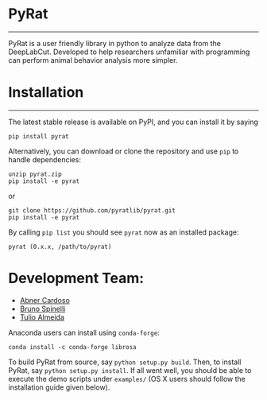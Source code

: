 # PyRat
------------
PyRat is a user friendly library in python to analyze data from the DeepLabCut. Developed to help researchers unfamiliar with programming can perform animal behavior analysis more simpler.

# Installation
------------

The latest stable release is available on PyPI, and you can install it by saying
```
pip install pyrat
```
Alternatively, you can download or clone the repository and use `pip` to handle dependencies:

```
unzip pyrat.zip
pip install -e pyrat
```
or
```
git clone https://github.com/pyratlib/pyrat.git
pip install -e pyrat
```

By calling `pip list` you should see `pyrat` now as an installed package:
```
pyrat (0.x.x, /path/to/pyrat)
```

# Development Team:

- [Abner Cardoso] 
- [Bruno Spinelli]
- [Tulio Almeida]

<!-- Links -->
[Abner Cardoso]:https://github.com/abnr
[Bruno Spinelli]:https://github.com/brunospinelli
[Tulio Almeida]:https://github.com/tuliofalmeida


Anaconda users can install using ``conda-forge``:
```
conda install -c conda-forge librosa
```

To build PyRat from source, say `python setup.py build`.
Then, to install PyRat, say `python setup.py install`.
If all went well, you should be able to execute the demo scripts under `examples/`
(OS X users should follow the installation guide given below).
